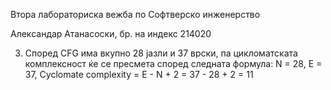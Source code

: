 Втора лабораториска вежба по Софтверско инженерство

Александар Атанасоски, бр. на индекс 214020

3. Според CFG има вкупно 28 јазли и 37 врски, па цикломатската комплексност ќе се пресмета според следната формула:
   N = 28, E = 37, 
   Cyclomate complexity = E - N + 2 = 37 - 28 + 2 = 11

